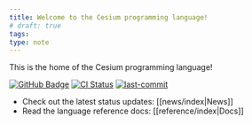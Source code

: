 ```yaml
---
title: Welcome to the Cesium programming language!
# draft: true
tags:
type: note
---
```


This is the home of the Cesium programming language!

[![GitHub Badge](https://img.shields.io/badge/GitHub-181717?logo=github&logoColor=fff&style=plastic)](https://github.com/cesiumlang/cesium)
[![CI Status](https://github.com/cesiumlang/cesium/actions/workflows/ci.yml/badge.svg)](https://github.com/cesiumlang/cesium/actions)
[![last-commit](https://img.shields.io/github/last-commit/cesiumlang/cesium)](https://github.com/cesiumlang/cesium/commits/main)

* Check out the latest status updates: [[news/index|News]]
* Read the language reference docs: [[reference/index|Docs]]
